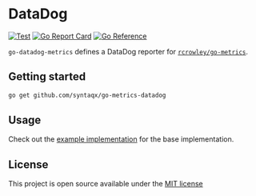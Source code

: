 # DataDog

[![Test](https://github.com/syntaqx/go-metrics-datadog/actions/workflows/test.yml/badge.svg)](https://github.com/syntaqx/go-metrics-datadog/actions/workflows/test.yml)
[![Go Report Card](https://goreportcard.com/badge/github.com/syntaqx/go-metrics-datadog)](https://goreportcard.com/report/github.com/syntaqx/go-metrics-datadog)
[![Go Reference](https://pkg.go.dev/badge/github.com/syntaqx/go-metrics-datadog.svg)](https://pkg.go.dev/github.com/syntaqx/go-metrics-datadog)

`go-datadog-metrics` defines a DataDog reporter for [`rcrowley/go-metrics`](https://github.com/rcrowley/go-metrics).

## Getting started

```sh
go get github.com/syntaqx/go-metrics-datadog
```

## Usage

Check out the [example implementation](./example) for the base implementation.

## License

This project is open source available under the [MIT license](./LICENSE)
